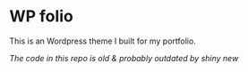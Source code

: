 # WP folio
This is an Wordpress theme I built for my portfolio.

*The code in this repo is old & probably outdated by shiny new* 
